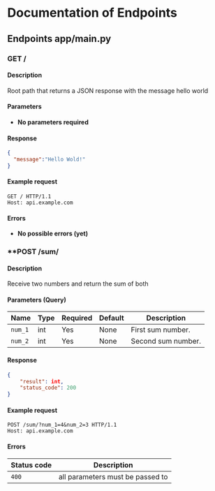 <!-- markdownlint-disable MD024 -->
# Documentation of Endpoints

## Endpoints app/main.py

### **GET /**

#### Description

Root path that returns a JSON response with the message hello world

#### Parameters

- **No parameters required**

#### Response

```json
{
  "message":"Hello Wold!"
}
```

#### Example request

```http
GET / HTTP/1.1
Host: api.example.com
```

#### Errors

- **No possible errors (yet)**

### **POST /sum/

#### Description

Receive two numbers and return the sum of both

#### Parameters (Query)

| Name   | Type  | Required | Default | Description          |  
|--------|-------|----------|---------|----------------------|  
| `num_1`| int   | Yes      | None    | First sum number.    |  
| `num_2`| int   | Yes      | None    | Second sum number.   |

#### Response

```json
{
    "result": int,
    "status_code": 200
}
```

#### Example request

```http
POST /sum/?num_1=4&num_2=3 HTTP/1.1
Host: api.example.com
```

#### Errors

| Status code  |           Description                     |
|--------------|-------------------------------------------|
| `400`        | all parameters must be passed to          |
